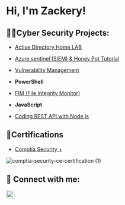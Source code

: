 <h1>Hi, I'm Zackery!


<h2>👨‍💻Cyber Security Projects:</h2>

-  [Active Directory Home LAB](https://github.com/SGTBolduc/ActiveDirectoryLab/tree/main)
-  [Azure sentinel (SIEM) & Honey Pot Tutorial](https://github.com/SGTBolduc/Azure_Sentinel_SIEM_honeypot)
-  [Vulnerability Management](https://github.com/SGTBolduc)



- <b>PowerShell</b>
- [FIM (File Integrity Monitor)](https://github.com/SGTBolduc/FIM)
- <b>JavaScript</b>
- [Coding REST API with Node.js](https://github.com/SGTBolduc)




<H2>📄Certifications</H2>

- [Comptia Security +](https://www.credly.com/badges/5ae82c90-8be4-4f7f-80bb-69a536ba61d5/public_url)

 ![comptia-security-ce-certification (1)](https://github.com/SGTBolduc/SGTBolduc/assets/174336018/3108e599-6eb5-470f-8007-1d3a81149665)



<h2> 🤳 Connect with me:</h2>


[<img align="left" alt="zackbolduc | LinkedIn" width="22px" src="https://cdn.jsdelivr.net/npm/simple-icons@v3/icons/linkedin.svg" />][linkedin]

[linkedin]: https://linkedin.com/in/zackbolduc117

<!--
**SGTBolduc/SGTBolduc** is a ✨ _special_ ✨ repository because its `README.md` (this file) appears on your GitHub profile.

Here are some ideas to get you started:

- 🔭 I’m currently working on ...
- 🌱 I’m currently learning ...
- 👯 I’m looking to collaborate on ...
- 🤔 I’m looking for help with ...
- 💬 Ask me about ...
- 📫 How to reach me: ...
- 😄 Pronouns: ...
- ⚡ Fun fact: ...
-->
